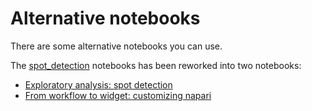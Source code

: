 # Alternative notebooks

There are some alternative notebooks you can use. 

The [spot_detection](spot_detection) notebooks has been reworked into
two notebooks:
- [Exploratory analysis: spot detection](spot_detection_basic)
- [From workflow to widget: customizing napari](spot_detection_functions)

